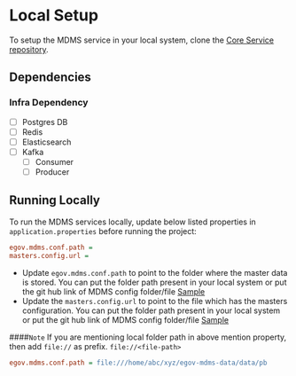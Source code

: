# Local Setup

To setup the MDMS service in your local system, clone the [Core Service repository](https://github.com/egovernments/core-services).

## Dependencies

### Infra Dependency

- [ ] Postgres DB
- [ ] Redis
- [ ] Elasticsearch
- [ ] Kafka
  - [ ] Consumer
  - [ ] Producer

## Running Locally

To run the MDMS services locally, update below listed properties in `application.properties` before running the project:

```ini
egov.mdms.conf.path =
masters.config.url =
```
- Update `egov.mdms.conf.path` to point to the folder where the master data is stored. You can put the folder path present in your local system or put the git hub link of MDMS config folder/file [Sample](https://github.com/egovernments/egov-mdms-data/blob/master/data/pb/) 
- Update the `masters.config.url` to point to the file which has the masters configuration. You can put the folder path present in your local system or put the git hub link of MDMS config folder/file [Sample](https://github.com/egovernments/egov-mdms-data/blob/master/master-config.json)

####`Note`
If you are mentioning local folder path in above mention property, then add `file://` as prefix.
`file://<file-path>`  
```ini
egov.mdms.conf.path = file:///home/abc/xyz/egov-mdms-data/data/pb
```